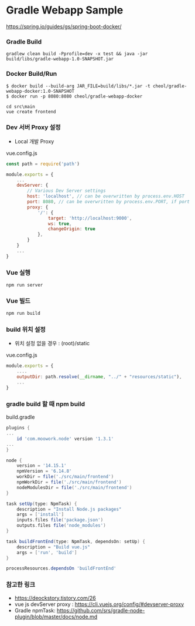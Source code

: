 # Gradle Webapp Sample

https://spring.io/guides/gs/spring-boot-docker/

### Gradle Build
```
gradlew clean build -Pprofile=dev -x test && java -jar build/libs/gradle-webapp-1.0-SNAPSHOT.jar
```

### Docker Build/Run
```
$ docker build --build-arg JAR_FILE=build/libs/*.jar -t cheol/gradle-webapp-docker:1.0-SNAPSHOT
$ docker run -p 8080:8080 cheol/gradle-webapp-docker
```

```text
cd src\main
vue create frontend
```

### Dev 서버 Proxy 설정
- Local 개발 Proxy

vue.config.js
```javascript
const path = require('path')

module.exports = {
    ...
    devServer: {
        // Various Dev Server settings
        host: 'localhost', // can be overwritten by process.env.HOST
        port: 8080, // can be overwritten by process.env.PORT, if port is in use, a free one will be determined
        proxy: {
            '/': {
                target: 'http://localhost:9000',
                ws: true,
                changeOrigin: true
            },
        }
    }
    ...
}
```

### Vue 실행
```
npm run server
```

### Vue 빌드
```javascript
npm run build
```

### build 위치 설정
- 위치 설정 없을 경우 : (root)/static

vue.config.js
```javascript
module.exports = {
    ....
    outputDir: path.resolve(__dirname, "../" + "resources/static"),
    ...
}
```

### gradle build 할 때 npm build

build.gradle
```groovy
plugins {
...
    id 'com.moowork.node' version '1.3.1'
...
}

node {
    version = '14.15.1'
    npmVersion = '6.14.8'
    workDir = file('./src/main/frontend')
    npmWorkDir = file('./src/main/frontend')
    nodeModulesDir = file('./src/main/frontend')
}
```

```groovy
task setUp(type: NpmTask) {
    description = "Install Node.js packages"
    args = ['install']
    inputs.files file('package.json')
    outputs.files file('node_modules')
}

task buildFrontEnd(type: NpmTask, dependsOn: setUp) {
    description = "Build vue.js"
    args = ['run', 'build']
}

processResources.dependsOn 'buildFrontEnd'
```

### 참고한 링크
- https://deockstory.tistory.com/26
- vue js devServer proxy : https://cli.vuejs.org/config/#devserver-proxy
- Gradle npmTask: https://github.com/srs/gradle-node-plugin/blob/master/docs/node.md